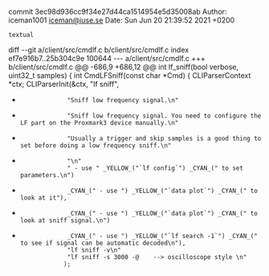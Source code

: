 commit 3ec98d936cc9f34e27d44ca1514954e5d35008ab
Author: iceman1001 <iceman@iuse.se>
Date:   Sun Jun 20 21:39:52 2021 +0200

    textual

diff --git a/client/src/cmdlf.c b/client/src/cmdlf.c
index ef7e916b7..25b304c9e 100644
--- a/client/src/cmdlf.c
+++ b/client/src/cmdlf.c
@@ -686,9 +686,12 @@ int lf_sniff(bool verbose, uint32_t samples) {
 int CmdLFSniff(const char *Cmd) {
     CLIParserContext *ctx;
     CLIParserInit(&ctx, "lf sniff",
-                  "Sniff low frequency signal.\n"
+                  "Sniff low frequency signal. You need to configure the LF part on the Proxmark3 device manually.\n"
+                  "Usually a trigger and skip samples is a good thing to set before doing a low frequency sniff.\n"
+                  "\n"
                   " - use " _YELLOW_("`lf config`") _CYAN_(" to set parameters.\n")
-                  _CYAN_(" - use ") _YELLOW_("`data plot`") _CYAN_(" to look at it"),
+                  _CYAN_(" - use ") _YELLOW_("`data plot`") _CYAN_(" to look at sniff signal.\n")
+                  _CYAN_(" - use ") _YELLOW_("`lf search -1`") _CYAN_(" to see if signal can be automatic decoded\n"),
                   "lf sniff -v\n"
                   "lf sniff -s 3000 -@    --> oscilloscope style \n"
                  );
